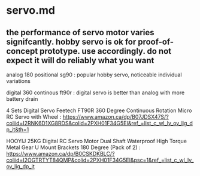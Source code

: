 # servo.md

## the performance of servo motor varies signifcantly. hobby servo is ok for proof-of-concept prototype. use accordingly. do not expect it will do reliably what you want

analog 180 positional sg90 : popular hobby servo, noticeable individual variations

digital 360 continous ft90r : digital servo is better than analog with more battery drain 

4 Sets Digital Servo Feetech FT90R 360 Degree Continuous Rotation Micro RC Servo with Wheel :
https://www.amazon.ca/dp/B07JDSX47S/?coliid=I2RNK6D1XG8RDS&colid=2PXH01F34G5EI&ref_=list_c_wl_lv_ov_lig_dp_it&th=1


HOOYIJ 25KG Digital RC Servo Motor Dual Shaft Waterproof High Torque Metal Gear U Mount Brackets 180 Degree (Pack of 2) : 
https://www.amazon.ca/dp/B0CSKDKBLC/?coliid=I2OGTRTYT84QMP&colid=2PXH01F34G5EI&psc=1&ref_=list_c_wl_lv_ov_lig_dp_it


